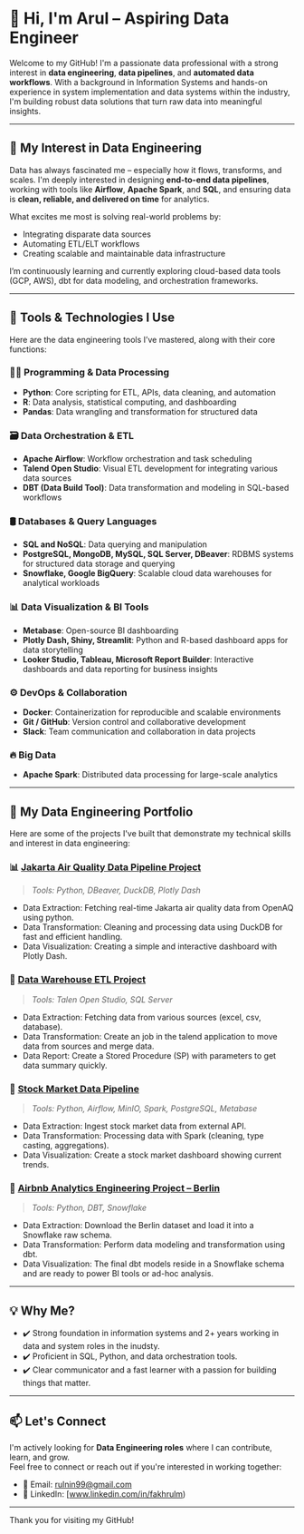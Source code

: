 # 👋 Hi, I'm Arul – Aspiring Data Engineer

Welcome to my GitHub! I'm a passionate data professional with a strong interest in **data engineering**, **data pipelines**, and **automated data workflows**. With a background in Information Systems and hands-on experience in system implementation and data systems within the industry, I'm building robust data solutions that turn raw data into meaningful insights.

---

## 🚀 My Interest in Data Engineering

Data has always fascinated me – especially how it flows, transforms, and scales. I'm deeply interested in designing **end-to-end data pipelines**, working with tools like **Airflow**, **Apache Spark**, and **SQL**, and ensuring data is **clean, reliable, and delivered on time** for analytics.

What excites me most is solving real-world problems by:
- Integrating disparate data sources
- Automating ETL/ELT workflows
- Creating scalable and maintainable data infrastructure

I’m continuously learning and currently exploring cloud-based data tools (GCP, AWS), dbt for data modeling, and orchestration frameworks.

---

## 🧰 Tools & Technologies I Use

Here are the data engineering tools I’ve mastered, along with their core functions:

### 🧑‍💻 Programming & Data Processing
- **Python**: Core scripting for ETL, APIs, data cleaning, and automation
- **R**: Data analysis, statistical computing, and dashboarding
- **Pandas**: Data wrangling and transformation for structured data

### 🗃️ Data Orchestration & ETL
- **Apache Airflow**: Workflow orchestration and task scheduling
- **Talend Open Studio**: Visual ETL development for integrating various data sources
- **DBT (Data Build Tool)**: Data transformation and modeling in SQL-based workflows

### 🛢️ Databases & Query Languages
- **SQL and NoSQL**: Data querying and manipulation
- **PostgreSQL, MongoDB, MySQL, SQL Server, DBeaver**: RDBMS systems for structured data storage and querying
- **Snowflake, Google BigQuery**: Scalable cloud data warehouses for analytical workloads

### 📊 Data Visualization & BI Tools
- **Metabase**: Open-source BI dashboarding
- **Plotly Dash, Shiny, Streamlit**: Python and R-based dashboard apps for data storytelling
- **Looker Studio, Tableau, Microsoft Report Builder**: Interactive dashboards and data reporting for business insights

### ⚙️ DevOps & Collaboration
- **Docker**: Containerization for reproducible and scalable environments
- **Git / GitHub**: Version control and collaborative development
- **Slack**: Team communication and collaboration in data projects

### 🔥 Big Data
- **Apache Spark**: Distributed data processing for large-scale analytics

---

## 🧰 My Data Engineering Portfolio

Here are some of the projects I've built that demonstrate my technical skills and interest in data engineering:

### 📊 [Jakarta Air Quality Data Pipeline Project](https://github.com/rulnin/Air-Quality-App)
> *Tools: Python, DBeaver, DuckDB, Plotly Dash*

- Data Extraction: Fetching real-time Jakarta air quality data from OpenAQ using python.
- Data Transformation: Cleaning and processing data using DuckDB for fast and efficient handling.
- Data Visualization: Creating a simple and interactive dashboard with Plotly Dash.
  
### 🧹 [Data Warehouse ETL Project](https://github.com/rulnin/Data-Engineer-IDXPartners)
> *Tools: Talen Open Studio, SQL Server*

- Data Extraction: Fetching data from various sources (excel, csv, database).
- Data Transformation: Create an job in the talend application to move data from sources and merge data.
- Data Report: Create a Stored Procedure (SP) with parameters to get data summary quickly.

### 📁 [Stock Market Data Pipeline](https://github.com/rulnin/Stock-Market-Pipeline)
> *Tools: Python, Airflow, MinIO, Spark, PostgreSQL, Metabase*

- Data Extraction: Ingest stock market data from external API.
- Data Transformation: Processing data with Spark (cleaning, type casting, aggregations).
- Data Visualization: Create a stock market dashboard showing current trends.

### 📁 [Airbnb Analytics Engineering Project – Berlin](https://github.com/rulnin/Analytics-Engineering-AIRBNB)
> *Tools: Python, DBT, Snowflake*

- Data Extraction: Download the Berlin dataset and load it into a Snowflake raw schema.
- Data Transformation: Perform data modeling and transformation using dbt.
- Data Visualization: The final dbt models reside in a Snowflake schema and are ready to power BI tools or ad-hoc analysis.

---

## 💡 Why Me?

- ✔️ Strong foundation in information systems and 2+ years working in data and system roles in the inudsty.
- ✔️ Proficient in SQL, Python, and data orchestration tools.
- ✔️ Clear communicator and a fast learner with a passion for building things that matter.

---

## 📫 Let's Connect

I'm actively looking for **Data Engineering roles** where I can contribute, learn, and grow.  
Feel free to connect or reach out if you're interested in working together:

- 📧 Email: rulnin99@gmail.com  
- 🔗 LinkedIn: [www.linkedin.com/in/fakhrulm)

---

Thank you for visiting my GitHub!
